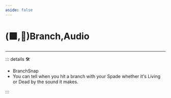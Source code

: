 ```yaml
---
aside: false
---
```

# (🟩,💜)<ekos>Branch</ekos>,<anima>Audio</anima>

---

<!-- =================================================== -->
<!-- =================================================== -->
<!-- =================================================== -->
<!-- =================================================== -->
<!-- =================================================== -->
::: details 🛠

- BranchSnap
- You can tell when you hit a branch with your Spade whether it's Living or Dead by the sound it makes.

:::
